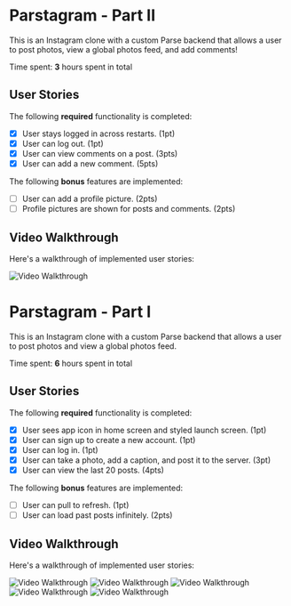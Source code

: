 # Parstagram - Part II

This is an Instagram clone with a custom Parse backend that allows a user to post photos, view a global photos feed, and add comments!

Time spent: **3** hours spent in total

## User Stories

The following **required** functionality is completed:

- [x] User stays logged in across restarts. (1pt)
- [x] User can log out. (1pt)
- [x] User can view comments on a post. (3pts)
- [x] User can add a new comment. (5pts)

The following **bonus** features are implemented:

- [ ] User can add a profile picture. (2pts)
- [ ] Profile pictures are shown for posts and comments. (2pts)

## Video Walkthrough

Here's a walkthrough of implemented user stories:

<img src='http://i.imgur.com/link/to/your/gif/file.gif' title='Video Walkthrough' width='' alt='Video Walkthrough' />

# Parstagram - Part I

This is an Instagram clone with a custom Parse backend that allows a user to post photos and view a global photos feed.

Time spent: **6** hours spent in total

## User Stories

The following **required** functionality is completed:

- [x] User sees app icon in home screen and styled launch screen. (1pt)
- [x] User can sign up to create a new account. (1pt)
- [x] User can log in. (1pt)
- [x] User can take a photo, add a caption, and post it to the server. (3pt)
- [x] User can view the last 20 posts. (4pts)

The following **bonus** features are implemented:

- [ ] User can pull to refresh. (1pt)
- [ ] User can load past posts infinitely. (2pts)

## Video Walkthrough

Here's a walkthrough of implemented user stories:

<img src='http://g.recordit.co/tH2shSUZUx.gif' title='Video Walkthrough' width='' alt='Video Walkthrough' />

<img src='http://g.recordit.co/LO8GCCA9ZG.gif' title='Video Walkthrough' width='' alt='Video Walkthrough' />

<img src='http://g.recordit.co/693BGKeaM9.gif' title='Video Walkthrough' width='' alt='Video Walkthrough' />

<img src='http://g.recordit.co/1fAvBuxW2Q.gif' title='Video Walkthrough' width='' alt='Video Walkthrough' />

<img src='http://g.recordit.co/oZHadW76Et.gif' title='Video Walkthrough' width='' alt='Video Walkthrough' />
